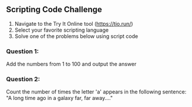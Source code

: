 ## Scripting Code Challenge

1. Navigate to the Try It Online tool (https://tio.run/) 
2. Select your favorite scripting language
3. Solve one of the problems below using script code

### Question 1: 
Add the numbers from 1 to 100 and output the answer

### Question 2: 
Count the number of times the letter 'a' appears in the following sentence: "A long time ago in a galaxy far, far away...."